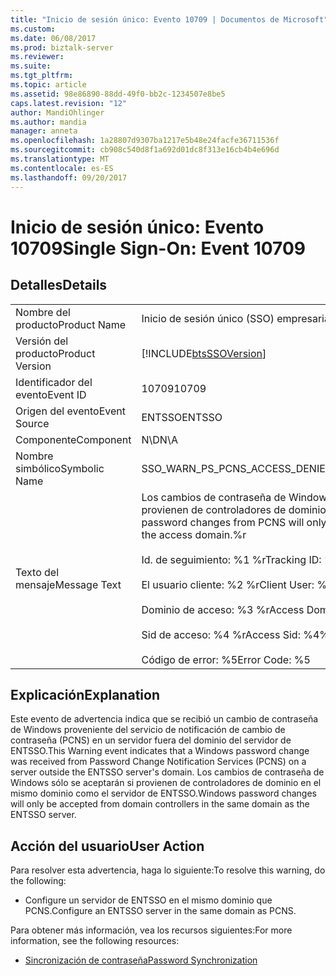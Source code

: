 ```yaml
---
title: "Inicio de sesión único: Evento 10709 | Documentos de Microsoft"
ms.custom: 
ms.date: 06/08/2017
ms.prod: biztalk-server
ms.reviewer: 
ms.suite: 
ms.tgt_pltfrm: 
ms.topic: article
ms.assetid: 98e86890-88dd-49f0-bb2c-1234507e8be5
caps.latest.revision: "12"
author: MandiOhlinger
ms.author: mandia
manager: anneta
ms.openlocfilehash: 1a28807d9307ba1217e5b48e24facfe36711536f
ms.sourcegitcommit: cb908c540d8f1a692d01dc8f313e16cb4b4e696d
ms.translationtype: MT
ms.contentlocale: es-ES
ms.lasthandoff: 09/20/2017
---
```

# <a name="single-sign-on-event-10709"></a><span data-ttu-id="ed494-102">Inicio de sesión único: Evento 10709</span><span class="sxs-lookup"><span data-stu-id="ed494-102">Single Sign-On: Event 10709</span></span>
## <a name="details"></a><span data-ttu-id="ed494-103">Detalles</span><span class="sxs-lookup"><span data-stu-id="ed494-103">Details</span></span>  
  
|||  
|-|-|  
|<span data-ttu-id="ed494-104">Nombre del producto</span><span class="sxs-lookup"><span data-stu-id="ed494-104">Product Name</span></span>|<span data-ttu-id="ed494-105">Inicio de sesión único (SSO) empresarial</span><span class="sxs-lookup"><span data-stu-id="ed494-105">Enterprise Single Sign-On</span></span>|  
|<span data-ttu-id="ed494-106">Versión del producto</span><span class="sxs-lookup"><span data-stu-id="ed494-106">Product Version</span></span>|[!INCLUDE[btsSSOVersion](../includes/btsssoversion-md.md)]|  
|<span data-ttu-id="ed494-107">Identificador del evento</span><span class="sxs-lookup"><span data-stu-id="ed494-107">Event ID</span></span>|<span data-ttu-id="ed494-108">10709</span><span class="sxs-lookup"><span data-stu-id="ed494-108">10709</span></span>|  
|<span data-ttu-id="ed494-109">Origen del evento</span><span class="sxs-lookup"><span data-stu-id="ed494-109">Event Source</span></span>|<span data-ttu-id="ed494-110">ENTSSO</span><span class="sxs-lookup"><span data-stu-id="ed494-110">ENTSSO</span></span>|  
|<span data-ttu-id="ed494-111">Componente</span><span class="sxs-lookup"><span data-stu-id="ed494-111">Component</span></span>|<span data-ttu-id="ed494-112">N\D</span><span class="sxs-lookup"><span data-stu-id="ed494-112">N\A</span></span>|  
|<span data-ttu-id="ed494-113">Nombre simbólico</span><span class="sxs-lookup"><span data-stu-id="ed494-113">Symbolic Name</span></span>|<span data-ttu-id="ed494-114">SSO_WARN_PS_PCNS_ACCESS_DENIED</span><span class="sxs-lookup"><span data-stu-id="ed494-114">SSO_WARN_PS_PCNS_ACCESS_DENIED</span></span>|  
|<span data-ttu-id="ed494-115">Texto del mensaje</span><span class="sxs-lookup"><span data-stu-id="ed494-115">Message Text</span></span>|<span data-ttu-id="ed494-116">Los cambios de contraseña de Windows desde PCNS sólo se aceptarán si provienen de controladores de dominio del dominio de acceso.%r</span><span class="sxs-lookup"><span data-stu-id="ed494-116">Windows password changes from PCNS will only be accepted from Domain Controllers in the access domain.%r</span></span><br /><br /> <span data-ttu-id="ed494-117">Id. de seguimiento: %1 %r</span><span class="sxs-lookup"><span data-stu-id="ed494-117">Tracking ID: %1%r</span></span><br /><br /> <span data-ttu-id="ed494-118">El usuario cliente: %2 %r</span><span class="sxs-lookup"><span data-stu-id="ed494-118">Client User: %2%r</span></span><br /><br /> <span data-ttu-id="ed494-119">Dominio de acceso: %3 %r</span><span class="sxs-lookup"><span data-stu-id="ed494-119">Access Domain: %3%r</span></span><br /><br /> <span data-ttu-id="ed494-120">Sid de acceso: %4 %r</span><span class="sxs-lookup"><span data-stu-id="ed494-120">Access Sid: %4%r</span></span><br /><br /> <span data-ttu-id="ed494-121">Código de error: %5</span><span class="sxs-lookup"><span data-stu-id="ed494-121">Error Code: %5</span></span>|  
  
## <a name="explanation"></a><span data-ttu-id="ed494-122">Explicación</span><span class="sxs-lookup"><span data-stu-id="ed494-122">Explanation</span></span>  
 <span data-ttu-id="ed494-123">Este evento de advertencia indica que se recibió un cambio de contraseña de Windows proveniente del servicio de notificación de cambio de contraseña (PCNS) en un servidor fuera del dominio del servidor de ENTSSO.</span><span class="sxs-lookup"><span data-stu-id="ed494-123">This Warning event indicates that a Windows password change was received from Password Change Notification Services (PCNS) on a server outside the ENTSSO server's domain.</span></span> <span data-ttu-id="ed494-124">Los cambios de contraseña de Windows sólo se aceptarán si provienen de controladores de dominio en el mismo dominio como el servidor de ENTSSO.</span><span class="sxs-lookup"><span data-stu-id="ed494-124">Windows password changes will only be accepted from domain controllers in the same domain as the ENTSSO server.</span></span>  
  
## <a name="user-action"></a><span data-ttu-id="ed494-125">Acción del usuario</span><span class="sxs-lookup"><span data-stu-id="ed494-125">User Action</span></span>  
 <span data-ttu-id="ed494-126">Para resolver esta advertencia, haga lo siguiente:</span><span class="sxs-lookup"><span data-stu-id="ed494-126">To resolve this warning, do the following:</span></span>  
  
-   <span data-ttu-id="ed494-127">Configure un servidor de ENTSSO en el mismo dominio que PCNS.</span><span class="sxs-lookup"><span data-stu-id="ed494-127">Configure an ENTSSO server in the same domain as PCNS.</span></span>  
  
 <span data-ttu-id="ed494-128">Para obtener más información, vea los recursos siguientes:</span><span class="sxs-lookup"><span data-stu-id="ed494-128">For more information, see the following resources:</span></span>  
  
-   [<span data-ttu-id="ed494-129">Sincronización de contraseña</span><span class="sxs-lookup"><span data-stu-id="ed494-129">Password Synchronization</span></span>](../core/password-synchronization2.md)